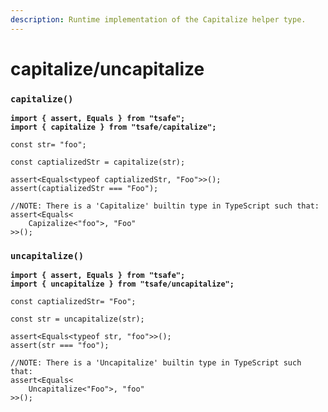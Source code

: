 ```yaml
---
description: Runtime implementation of the Capitalize helper type.
---
```


# capitalize/uncapitalize

### `capitalize()`

<pre class="language-typescript"><code class="lang-typescript"><strong>import { assert, Equals } from "tsafe";
</strong><strong>import { capitalize } from "tsafe/capitalize";
</strong>
const str= "foo";

const captializedStr = capitalize(str);

assert&#x3C;Equals&#x3C;typeof captializedStr, "Foo">>();
assert(captializedStr === "Foo");

//NOTE: There is a 'Capitalize' builtin type in TypeScript such that:
assert&#x3C;Equals&#x3C;
    Capizalize&#x3C;"foo">, "Foo"
>>();</code></pre>

### `uncapitalize()`

<pre class="language-typescript"><code class="lang-typescript"><strong>import { assert, Equals } from "tsafe";
</strong><strong>import { uncapitalize } from "tsafe/uncapitalize";
</strong>
const captializedStr= "Foo";

const str = uncapitalize(str);

assert&#x3C;Equals&#x3C;typeof str, "foo">>();
assert(str === "foo");

//NOTE: There is a 'Uncapitalize' builtin type in TypeScript such that:
assert&#x3C;Equals&#x3C;
    Uncapitalize&#x3C;"Foo">, "foo"
>>();</code></pre>
